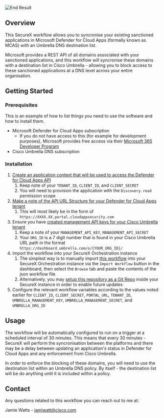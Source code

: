 ![End Result](../media/mcas_sync.png?raw=true)

## Overview
This SecureX workflow allows you to syncronise your existing sanctioned applications in Microsoft Defender for Cloud Apps (formally known as MCAS) with an Umbrella DNS destination list.

Microsoft provides a REST API of all domains associated with your sanctioned applications, and this workflow will syncronise these domains with a destination list in Cisco Umbrella - allowing you to block access to these sanctioned applications at a DNS level across your entire organisation.

<!-- GETTING STARTED -->
## Getting Started

### Prerequisites

This is an example of how to list things you need to use the software and how to install them.
* Microsoft Defender for Cloud Apps subscription
  * If you do not have access to this (for example for development purposes), Microsoft provides free access via their [Microsoft 365 Developer Program](https://docs.microsoft.com/en-us/office/developer-program/microsoft-365-developer-program)
* Cisco Umbrella DNS subscription
### Installation

1. [Create an application context that will be used to access the Defender for Cloud Apps API](https://docs.microsoft.com/en-us/defender-cloud-apps/api-authentication-application)
   1. Keep note of your `TENANT_ID`, `CLIENT_ID`, and `CLIENT_SECRET`
   2. You will need to provision the application with the `Discovery.read` permission scope
2. [Make a note of the API URL Structure for your Defender for Cloud Apps tenant](https://docs.microsoft.com/en-us/defender-cloud-apps/api-introduction#api-url-structure)
   1. This will most likely be in the form of `https://XXXX.XX.portal.cloudappsecurity.com`
3. Ensure you have [created management API keys for your Cisco Umbrella tenant](https://developer.cisco.com/docs/cloud-security/#getting-started-overview/generate-an-api-key)
   1. Keep a note of your `MANAGEMENT_API_KEY`, `MANAGEMENT_API_SECRET`
   2. Your `ORG_ID` is a 7 digit number that is found in your Cisco Umbrella URL path in the format `https://dashboard.umbrella.com/o/{YOUR_ORG_ID}/`
4. Import the workflow into your SecureX Orchestration instance
   1. The simplest way is to manually import [this workflow](https://raw.githubusercontent.com/wattsjs/securex/main/workflows/Umbrella-SyncMicrosoftDefenderForCloudApps__definition_workflow_01ZA78KI6QSLC6gcXhudQZDRoakc3qqNwkC/definition_workflow_01ZA78KI6QSLC6gcXhudQZDRoakc3qqNwkC.json) into your SecureX Orchestration instance via the `Import Workflow` button in the dashboard, then select the `Browse` tab and paste the contents of the json workflow file
   2. Alternatively, you may [setup this repository as a Git Repo](https://ciscosecurity-sx-00-integration-workflows.readthedocs-hosted.com/en/latest/orchestration/import_export.html#importing-from-git) inside your SecureX instance in order to enable future updates
6. Configure the relevant workflow variables according to the values noted earlier for `CLIENT_ID`, `CLIENT_SECRET`, `PORTAL_URL`, `TENANT_ID`, `UMBRELLA_MANAGEMENT_KEY`, `UMBRELLA_MANAGEMENT_SECRET`, and `UMBRELLA_ORG_ID`



<!-- USAGE EXAMPLES -->
## Usage

The workflow will be automatically configured to run on a trigger at a scheduled interval of 30 minutes. This means that every 30 minutes - SecureX will perform the syncronisation between the platforms and there may be a delay between updating an application's status in Defender for Cloud Apps and any enforcement from Cisco Umbrella.

In order to enforce the blocking of these domains, you will need to use the destination list within an Umbrella DNS policy. By itself - the destination list will be do anything until it is included within a policy.

<!-- CONTACT -->
## Contact
Any questions related to this workflow you can reach out to me at:

Jamie Watts - jamiwatt@cisco.com
